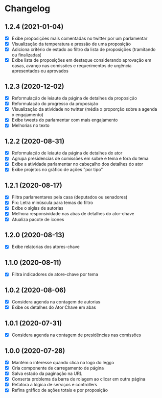 # Changelog

## 1.2.4 (2021-01-04)
- [x] Exibe proposições mais comentadas no twitter por um parlamentar
- [x] Visualização da temperatura e pressão de uma proposição
- [x] Adiciona critério de estado ao filtro da lista de proposições (tramitando ou finalizadas)
- [x] Exibe lista de proposições em destaque considerando aprovação em casas, avanço nas comissões e requerimentos de urgência apresentados ou aprovados

## 1.2.3 (2020-12-02)
- [x] Reformulação de leiaute da página de detalhes da proposição
- [x] Reformulação do progresso da proposição
- [x] Visualização da atividade no twitter (média x proporção sobre a agenda x engajamento)
- [x] Exibe tweets do parlamentar com mais engajamento
- [x] Melhorias no texto

## 1.2.2 (2020-08-31)
- [x] Reformulação de leiaute da página de detalhes do ator
- [x] Agrupa presidencias de comissões em sobre e tema e fora do tema
- [x] Exibe a atividade parlamentar no cabeçalho dos detalhes do ator
- [x] Exibe projetos no gráfico de ações "por tipo"

## 1.2.1 (2020-08-17)
- [x] Filtra parlamentares pela casa (deputados ou senadores)
- [x] Fix: Letra minúscula para temas do filtro
- [x] Exibe o siglas de autorias
- [x] Melhora responsividade nas abas de detalhes do ator-chave
- [x] Atualiza pacote de ícones

## 1.2.0 (2020-08-13)
- [x] Exibe relatorias dos atores-chave

## 1.1.0 (2020-08-11)
- [x] Filtra indicadores de atore-chave por tema

## 1.0.2 (2020-08-06)
- [x] Considera agenda na contagem de autorias
- [x] Exibe os detalhes do Ator Chave em abas

## 1.0.1 (2020-07-31)
- [x] Considera agenda na contagem de presidências nas comissões

## 1.0.0 (2020-07-28)

- [x] Mantém o interesse quando clica na logo do leggo
- [x] Cria componente de carregamento de página
- [x] Salva estado da paginação na URL
- [x] Conserta problema da barra de rolagem ao clicar em outra página
- [x] Refatora a lógica de serviços e controllers
- [x] Refina gráfico de ações totais e por proposição
